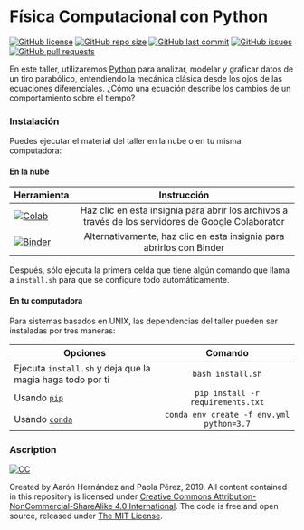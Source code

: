 # Física Computacional con Python

[![GitHub license](https://img.shields.io/github/license/ajcyucatan/fisica-python?style=popout-square)](https://github.com/ajcyucatan/fisica-python/blob/master/LICENSE)
[![GitHub repo size](https://img.shields.io/github/repo-size/ajcyucatan/fisica-python?style=popout-square)](https://github.com/ajcyucatan/fisica-python.git)
[![GitHub last commit](https://img.shields.io/github/last-commit/ajcyucatan/fisica-python?style=popout-square)](https://github.com/ajcyucatan/fisica-python/commits/master)
[![GitHub issues](https://img.shields.io/github/issues/ajcyucatan/fisica-python?style=popout-square)](https://github.com/ajcyucatan/fisica-python/issues)
[![GitHub pull requests](https://img.shields.io/github/issues-pr/ajcyucatan/fisica-python?style=popout-square)](https://github.com/ajcyucatan/fisica-python/pull)

En este taller, utilizaremos [Python](https://www.python.org/) para analizar, modelar y graficar datos de un tiro parabólico, entendiendo la mecánica clásica desde los ojos de las ecuaciones diferenciales. ¿Cómo una ecuación describe los cambios de un comportamiento sobre el tiempo?


### Instalación

Puedes ejecutar el material del taller en la nube o en tu misma computadora:


#### En la nube

| Herramienta          | Instrucción        |
| ------------- |:-------------:|
| [![Colab](https://colab.research.google.com/assets/colab-badge.svg)](https://colab.research.google.com/github/ajcyucatan/fisica-python) | Haz clic en esta insignia para abrir los archivos a través de los servidores de Google Colaborator |
| [![Binder](https://mybinder.org/badge_logo.svg)](https://mybinder.org/v2/gh/ajcyucatan/fisica-python/master) | Alternativamente, haz clic en esta insignia para abrirlos con Binder |

Después, sólo ejecuta la primera celda que tiene algún comando que llama a `install.sh` para que se configure todo automáticamente.


#### En tu computadora

Para sistemas basados en UNIX, las dependencias del taller pueden ser instaladas por tres maneras:

| Opciones       | Comando       |
| ------------- |:-------------:|
| Ejecuta `install.sh` y deja que la magia haga todo por ti | `bash install.sh` |
| Usando [`pip`](https://pypi.org/project/pip) | `pip install -r requirements.txt` |
| Usando [`conda`](https://docs.conda.io/en/latest/) | `conda env create -f env.yml python=3.7` |


### Ascription

[![CC](http://forthebadge.com/images/badges/cc-nc-sa.svg)](https://creativecommons.org/licenses/by-nc-sa/4.0 "CC BY-NC-SA 4.0")

Created by Aarón Hernández and Paola Pérez, 2019. All content contained in this repository is licensed under [Creative Commons Attribution-NonCommercial-ShareAlike 4.0 International](https://creativecommons.org/licenses/by-nc-sa/4.0 "CC BY-NC-SA 4.0"). The code is free and open source, released under [The MIT License](https://mit-license.org "The MIT License").
